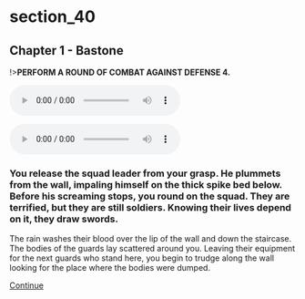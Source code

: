 
# section_40

## Chapter 1 - Bastone

!>**PERFORM A ROUND OF COMBAT AGAINST DEFENSE 4.**

<audio controls><source src="../../decomp/app/src/main/res/raw/chp1_17_6__a.mp3" type="audio/mpeg"></audio>

<audio controls><source src="../../decomp/app/src/main/res/raw/chp1_17_6__c.mp3" type="audio/mpeg"></audio>

### You release the squad leader from your grasp. He plummets from the wall, impaling himself on the thick spike bed below. Before his screaming stops, you round on the squad. They are terrified, but they are still soldiers. Knowing their lives depend on it, they draw swords.

The rain washes their blood over the lip of the wall and down the staircase. The bodies of the guards lay scattered around you. Leaving their equipment for the next guards who stand here, you begin to trudge along the wall looking for the place where the bodies were dumped.

[Continue](output/chapter1/section_42.md)


